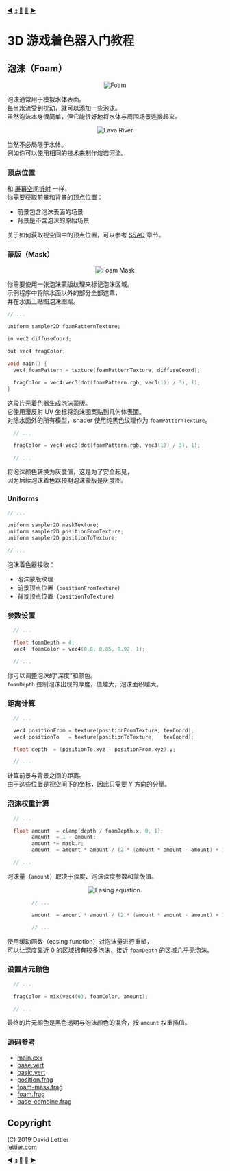 [:arrow_backward:](screen-space-refraction.md)
[:arrow_double_up:](../README.md)
[:arrow_up_small:](#)
[:arrow_down_small:](#copyright)
[:arrow_forward:](flow-mapping.md)

# 3D 游戏着色器入门教程

## 泡沫（Foam）

<p align="center">
<img src="../resources/images/SVLPYKn.gif" alt="Foam" title="Foam">
</p>

泡沫通常用于模拟水体表面。  
每当水流受到扰动，就可以添加一些泡沫。  
虽然泡沫本身很简单，但它能很好地将水体与周围场景连接起来。

<p align="center">
<img src="../resources/images/HCqvd8c.gif" alt="Lava River" title="Lava River">
</p>

当然不必局限于水体。  
例如你可以使用相同的技术来制作熔岩河流。

### 顶点位置

和 [屏幕空间折射](screen-space-refraction.md) 一样，  
你需要获取前景和背景的顶点位置：  
- 前景包含泡沫表面的场景  
- 背景是不含泡沫的原始场景  

关于如何获取视空间中的顶点位置，可以参考 [SSAO](ssao.md#vertex-positions) 章节。

### 蒙版（Mask）

<p align="center">
<img src="../resources/images/N6TWBw8.gif" alt="Foam Mask" title="Foam Mask">
</p>

你需要使用一张泡沫蒙版纹理来标记泡沫区域。  
示例程序中将除水面以外的部分全部遮罩，  
并在水面上贴图泡沫图案。

```c
// ...

uniform sampler2D foamPatternTexture;

in vec2 diffuseCoord;

out vec4 fragColor;

void main() {
  vec4 foamPattern = texture(foamPatternTexture, diffuseCoord);

  fragColor = vec4(vec3(dot(foamPattern.rgb, vec3(1)) / 3), 1);
}
```

这段片元着色器生成泡沫蒙版。  
它使用漫反射 UV 坐标将泡沫图案贴到几何体表面。  
对除水面外的所有模型，shader 使用纯黑色纹理作为 `foamPatternTexture`。

```c
  // ...

  fragColor = vec4(vec3(dot(foamPattern.rgb, vec3(1)) / 3), 1);

  // ...
```

将泡沫颜色转换为灰度值，这是为了安全起见，  
因为后续泡沫着色器预期泡沫蒙版是灰度图。

### Uniforms

```c
// ...

uniform sampler2D maskTexture;
uniform sampler2D positionFromTexture;
uniform sampler2D positionToTexture;

// ...
```

泡沫着色器接收：
- 泡沫蒙版纹理
- 前景顶点位置（`positionFromTexture`）
- 背景顶点位置（`positionToTexture`）

### 参数设置

```c
  // ...

  float foamDepth = 4;
  vec4  foamColor = vec4(0.8, 0.85, 0.92, 1);

  // ...
```

你可以调整泡沫的“深度”和颜色。  
`foamDepth` 控制泡沫出现的厚度，值越大，泡沫面积越大。

### 距离计算

```c
  // ...

  vec4 positionFrom = texture(positionFromTexture, texCoord);
  vec4 positionTo   = texture(positionToTexture,   texCoord);

  float depth  = (positionTo.xyz - positionFrom.xyz).y;

  // ...
```

计算前景与背景之间的距离。  
由于这些位置是视空间下的坐标，因此只需要 Y 方向的分量。

### 泡沫权重计算

```c
  // ...

  float amount  = clamp(depth / foamDepth.x, 0, 1);
        amount  = 1 - amount;
        amount *= mask.r;
        amount  = amount * amount / (2 * (amount * amount - amount) + 1);

  // ...
```

泡沫量（`amount`）取决于深度、泡沫深度参数和蒙版值。

<p align="center">
<img src="../resources/images/CDIPmin.png" alt="Easing equation." title="Easing equation.">
</p>

```c
        // ...

        amount  = amount * amount / (2 * (amount * amount - amount) + 1);

        // ...
```

使用缓动函数（easing function）对泡沫量进行重塑，  
可以让深度靠近 0 的区域拥有较多泡沫，接近 `foamDepth` 的区域几乎无泡沫。

### 设置片元颜色

```c
  // ...

  fragColor = mix(vec4(0), foamColor, amount);

  // ...
```

最终的片元颜色是黑色透明与泡沫颜色的混合，按 `amount` 权重插值。

### 源码参考

- [main.cxx](../demonstration/src/main.cxx)
- [base.vert](../demonstration/shaders/vertex/base.vert)
- [basic.vert](../demonstration/shaders/vertex/basic.vert)
- [position.frag](../demonstration/shaders/fragment/position.frag)
- [foam-mask.frag](../demonstration/shaders/fragment/foam-mask.frag)
- [foam.frag](../demonstration/shaders/fragment/foam.frag)
- [base-combine.frag](../demonstration/shaders/fragment/base-combine.frag)


## Copyright

(C) 2019 David Lettier
<br>
[lettier.com](https://www.lettier.com)

[:arrow_backward:](screen-space-refraction.md)
[:arrow_double_up:](../README.md)
[:arrow_up_small:](#)
[:arrow_down_small:](#copyright)
[:arrow_forward:](flow-mapping.md)
